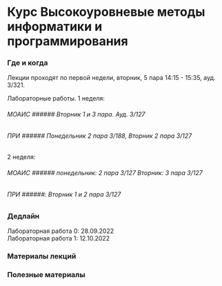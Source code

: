 # Курс Высокоуровневые методы информатики и программирования

### Где и когда
Лекции проходят по первой недели, вторник, 5 пара 14:15 - 15:35, ауд. 3/321.

Лабораторные работы. 1 неделя:  
###### МОАИС ###### Вторник 1 и 3 пара. Ауд. 3/127  
###### ПРИ ###### Понедельник 2 пара 3/188, Вторник 2 пара 3/127  
2 неделя:  
###### МОАИС ###### понедельник: 2 пара 3/127 Вторник: 3 пара 3/127  
###### ПРИ ######: Вторник 1 и 2 пара 3/127



### Дедлайн
Лабораторная работа 0: 28.09.2022  
Лабораторная работа 1: 12.10.2022  

### Материалы лекций

### 


### Полезные материалы